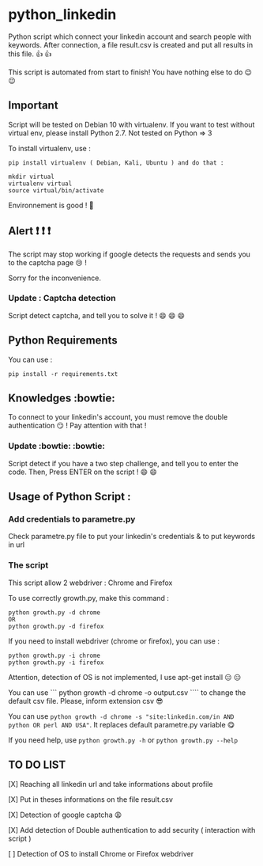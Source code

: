 # python_linkedin
Python script which connect your linkedin account and search people with keywords. After connection, a file result.csv is created and put all results in this file. :thumbsup: :thumbsup:

This script is automated from start to finish! You have nothing else to do :wink: :wink:

## Important

Script will be tested on Debian 10 with virtualenv. If you want to test without virtual env, please install Python 2.7. Not tested on Python => 3

To install virtualenv, use : 
```
pip install virtualenv ( Debian, Kali, Ubuntu ) and do that : 

mkdir virtual
virtualenv virtual
source virtual/bin/activate
```

Environnement is good ! :clap:

## Alert :exclamation: :exclamation: :exclamation:

The script may stop working if google detects the requests and sends you to the captcha page :cry: ! 

Sorry for the inconvenience.

### Update : Captcha detection

Script detect captcha, and tell you to solve it ! :smile: :smile: :smile:

## Python Requirements

You can use :
```
pip install -r requirements.txt
```
## Knowledges :bowtie:

To connect to your linkedin's account, you must remove the double authentication :smirk: ! Pay attention with that !

### Update :bowtie: :bowtie:

Script detect if you have a two step challenge, and tell you to enter the code. Then, Press ENTER on the script ! :smile: :smile:

## Usage of Python Script :

### Add credentials to parametre.py

Check parametre.py file to put your linkedin's credentials & to put keywords in url

### The script
This script allow 2 webdriver : Chrome and Firefox

To use correctly  growth.py, make this command :
```
python growth.py -d chrome 
OR
python growth.py -d firefox
```

If you need to install webdriver (chrome or firefox), you can use :
```
python growth.py -i chrome
python growth.py -i firefox

```

Attention, detection of OS is not implemented, I use apt-get install :expressionless: :expressionless: 

You can use ``` python growth -d chrome -o output.csv ```` to change the default csv file. Please, inform extension csv :sunglasses:

You can use ``` python growth -d chrome -s "site:linkedin.com/in AND python OR perl AND USA" ```. It replaces default parametre.py variable :yum: 

If you need help, use ``` python growth.py -h ``` or ``` python growth.py --help ```



## TO DO LIST

[X] Reaching all linkedin url and take informations about profile

[X] Put in theses informations on the file result.csv

[X] Detection of google captcha :weary:

[X] Add detection of Double authentication to add security ( interaction with script )

[ ] Detection of OS to install Chrome or Firefox webdriver


















